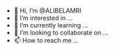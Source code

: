 - 👋 Hi, I’m @ALIBELAMRI
- 👀 I’m interested in ...
- 🌱 I’m currently learning ...
- 💞️ I’m looking to collaborate on ...
- 📫 How to reach me ...

<!---
ALIBELAMRI/ALIBELAMRI is a ✨ special ✨ repository because its `README.md` (this file) appears on your GitHub profile.
You can click the Preview link to take a look at your changes.
--->
